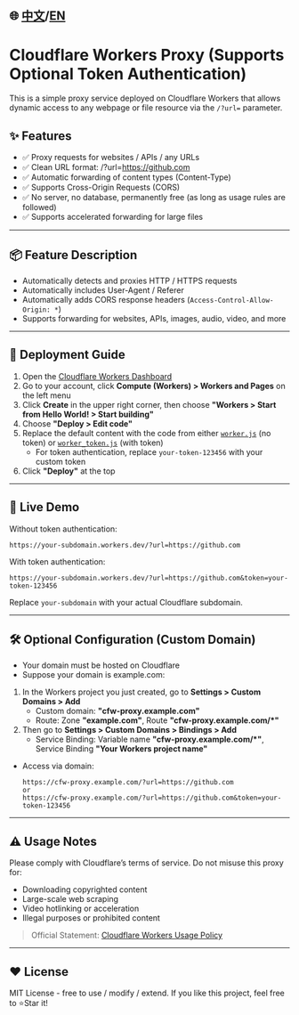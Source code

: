 ## 🌐 [中文](https://github.com/fssxg/Cloudflare-Workers-Proxy/blob/main/README_%E4%B8%AD%E6%96%87.md)/[EN](https://github.com/fssxg/Cloudflare-Workers-Proxy/blob/main/README.md)

# Cloudflare Workers Proxy (Supports Optional Token Authentication)

This is a simple proxy service deployed on Cloudflare Workers that allows dynamic access to any webpage or file resource via the `/?url=` parameter.

## ✨ Features

- ✅ Proxy requests for websites / APIs / any URLs
- ✅ Clean URL format: /?url=https://github.com
- ✅ Automatic forwarding of content types (Content-Type)
- ✅ Supports Cross-Origin Requests (CORS)
- ✅ No server, no database, permanently free (as long as usage rules are followed)
- ✅ Supports accelerated forwarding for large files

---

## 📦 Feature Description

- Automatically detects and proxies HTTP / HTTPS requests
- Automatically includes User-Agent / Referer
- Automatically adds CORS response headers (`Access-Control-Allow-Origin: *`)
- Supports forwarding for websites, APIs, images, audio, video, and more

---

## 🧩 Deployment Guide

1. Open the [Cloudflare Workers Dashboard](https://dash.cloudflare.com/)
2. Go to your account, click **Compute (Workers) > Workers and Pages** on the left menu
3. Click **Create** in the upper right corner, then choose **"Workers > Start from Hello World! > Start building"**
4. Choose **"Deploy > Edit code"**
5. Replace the default content with the code from either [`worker.js`](./worker.js) (no token) or [`worker_token.js`](./worker_token.js) (with token)
   - For token authentication, replace `your-token-123456` with your custom token
6. Click **"Deploy"** at the top

---

## 🚀 Live Demo

Without token authentication:
```
https://your-subdomain.workers.dev/?url=https://github.com
```

With token authentication:
```
https://your-subdomain.workers.dev/?url=https://github.com&token=your-token-123456
```

Replace `your-subdomain` with your actual Cloudflare subdomain.

---

## 🛠️ Optional Configuration (Custom Domain)

- Your domain must be hosted on Cloudflare
- Suppose your domain is example.com:
1. In the Workers project you just created, go to **Settings > Custom Domains > Add**
   - Custom domain: **"cfw-proxy.example.com"**
   - Route: Zone **"example.com"**, Route **"cfw-proxy.example.com/*"**
2. Then go to **Settings > Custom Domains > Bindings > Add**
   - Service Binding: Variable name **"cfw-proxy.example.com/*"**, Service Binding **"Your Workers project name"**

- Access via domain:
  ```
  https://cfw-proxy.example.com/?url=https://github.com
  or
  https://cfw-proxy.example.com/?url=https://github.com&token=your-token-123456
  ```

---

## ⚠️ Usage Notes

Please comply with Cloudflare’s terms of service. Do not misuse this proxy for:

- Downloading copyrighted content
- Large-scale web scraping
- Video hotlinking or acceleration
- Illegal purposes or prohibited content

> Official Statement: [Cloudflare Workers Usage Policy](https://developers.cloudflare.com/fundamentals/reference/policies-compliance/)

---

## ❤️ License

MIT License - free to use / modify / extend.
If you like this project, feel free to ⭐Star it!
